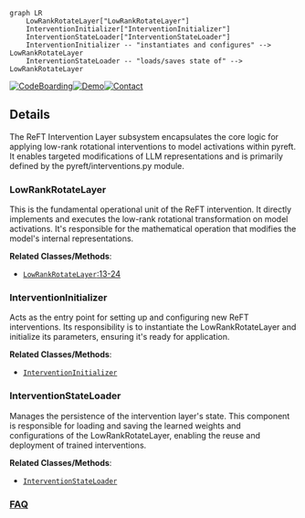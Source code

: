 ```mermaid
graph LR
    LowRankRotateLayer["LowRankRotateLayer"]
    InterventionInitializer["InterventionInitializer"]
    InterventionStateLoader["InterventionStateLoader"]
    InterventionInitializer -- "instantiates and configures" --> LowRankRotateLayer
    InterventionStateLoader -- "loads/saves state of" --> LowRankRotateLayer
```

[![CodeBoarding](https://img.shields.io/badge/Generated%20by-CodeBoarding-9cf?style=flat-square)](https://github.com/CodeBoarding/GeneratedOnBoardings)[![Demo](https://img.shields.io/badge/Try%20our-Demo-blue?style=flat-square)](https://www.codeboarding.org/demo)[![Contact](https://img.shields.io/badge/Contact%20us%20-%20contact@codeboarding.org-lightgrey?style=flat-square)](mailto:contact@codeboarding.org)

## Details

The ReFT Intervention Layer subsystem encapsulates the core logic for applying low-rank rotational interventions to model activations within pyreft. It enables targeted modifications of LLM representations and is primarily defined by the pyreft/interventions.py module.

### LowRankRotateLayer
This is the fundamental operational unit of the ReFT intervention. It directly implements and executes the low-rank rotational transformation on model activations. It's responsible for the mathematical operation that modifies the model's internal representations.


**Related Classes/Methods**:

- <a href="https://github.com/stanfordnlp/pyreft/blob/main/pyreft/interventions.py#L13-L24" target="_blank" rel="noopener noreferrer">`LowRankRotateLayer`:13-24</a>


### InterventionInitializer
Acts as the entry point for setting up and configuring new ReFT interventions. Its responsibility is to instantiate the LowRankRotateLayer and initialize its parameters, ensuring it's ready for application.


**Related Classes/Methods**:

- <a href="https://github.com/stanfordnlp/pyreft/blob/main/pyreft/interventions.py" target="_blank" rel="noopener noreferrer">`InterventionInitializer`</a>


### InterventionStateLoader
Manages the persistence of the intervention layer's state. This component is responsible for loading and saving the learned weights and configurations of the LowRankRotateLayer, enabling the reuse and deployment of trained interventions.


**Related Classes/Methods**:

- <a href="https://github.com/stanfordnlp/pyreft/blob/main/pyreft/interventions.py" target="_blank" rel="noopener noreferrer">`InterventionStateLoader`</a>




### [FAQ](https://github.com/CodeBoarding/GeneratedOnBoardings/tree/main?tab=readme-ov-file#faq)